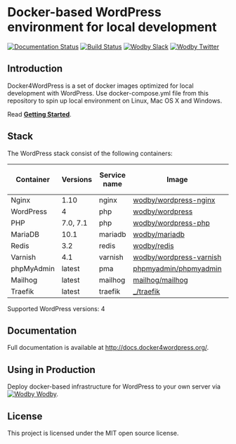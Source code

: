 # Docker-based WordPress environment for local development

[![Documentation Status](https://readthedocs.org/projects/docker4wordpress/badge/?version=latest)](http://docs.docker4wordpress.org)
[![Build Status](https://travis-ci.org/wodby/docker4wordpress.svg?branch=master)](https://travis-ci.org/wodby/docker4wordpress)
[![Wodby Slack](http://slack.wodby.com/badge.svg)](http://slack.wodby.com)
[![Wodby Twitter](https://img.shields.io/twitter/follow/wodbyhq.svg?style=social&label=Follow)](https://twitter.com/wodbyhq)

## Introduction

Docker4WordPress is a set of docker images optimized for local development with WordPress. Use docker-compose.yml file from this repository to spin up local environment on Linux, Mac OS X and Windows. 

Read [**Getting Started**](http://docs.docker4wordpress.org/en/latest/).

## Stack

[wodby/wordpress-nginx]: https://github.com/wodby/wordpress-nginx
[wodby/wordpress]: https://github.com/wodby/wordpress
[wodby/wordpress-php]: https://github.com/wodby/wordpress-php
[wodby/mariadb]: https://github.com/wodby/mariadb
[wodby/redis]: https://github.com/wodby/redis
[wodby/wordpress-varnish]: https://github.com/wodby/wordpress-varnish
[phpmyadmin/phpmyadmin]: https://hub.docker.com/r/phpmyadmin/phpmyadmin
[mailhog/mailhog]: https://hub.docker.com/r/mailhog/mailhog
[_/traefik]: https://hub.docker.com/_/traefik

The WordPress stack consist of the following containers:

| Container | Versions | Service name | Image | Enabled by default |
| --------- | -------- | ------------ | ----- | ------------------ |
| Nginx      | 1.10     | nginx     | [wodby/wordpress-nginx]   | ✓ |
| WordPress  | 4        | php       | [wodby/wordpress]         | ✓ |
| PHP        | 7.0, 7.1 | php       | [wodby/wordpress-php]     |   |
| MariaDB    | 10.1     | mariadb   | [wodby/mariadb]           | ✓ |
| Redis      | 3.2      | redis     | [wodby/redis]             |   |
| Varnish    | 4.1      | varnish   | [wodby/wordpress-varnish] |   |
| phpMyAdmin | latest   | pma       | [phpmyadmin/phpmyadmin]   |   |
| Mailhog    | latest   | mailhog   | [mailhog/mailhog]         | ✓ |
| Traefik    | latest   | traefik   | [_/traefik]               |   |

Supported WordPress versions: 4

## Documentation

Full documentation is available at http://docs.docker4wordpress.org/.

## Using in Production

Deploy docker-based infrastructure for WordPress to your own server via [![Wodby](https://www.google.com/s2/favicons?domain=wodby.com) Wodby](https://wodby.com).

## License

This project is licensed under the MIT open source license.
